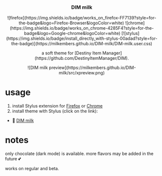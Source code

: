 <h3 align="center">
	DIM milk
</h3>

<p align="center">
	![firefox](https://img.shields.io/badge/works_on_firefox-FF7139?style=for-the-badge&logo=Firefox-Browser&logoColor=white) ![chrome](https://img.shields.io/badge/works_on_chrome-4285F4?style=for-the-badge&logo=Google-chrome&logoColor=white) [![stylus](https://img.shields.io/badge/install_directly_with-stylus-00adad?style=for-the-badge)](https://milkembers.github.io/DIM-milk/DIM-milk.user.css)
</p>

<p align="center">
	a soft theme for [Destiny Item Manager](https://github.com/DestinyItemManager/DIM).
</p>

<p align="center">
![DIM milk preview](https://milkembers.github.io/DIM-milk/src/xpreview.png)
</p>

# usage
1. install Stylus extension for [Firefox](https://addons.mozilla.org/en-US/firefox/addon/styl-us/) or [Chrome](https://chrome.google.com/webstore/detail/stylus/clngdbkpkpeebahjckkjfobafhncgmne)
2. install theme with Stylus (click on the link):

  - 🧋 [DIM milk](https://milkembers.github.io/DIM-milk/DIM-milk.user.css)
  
# notes
only chocolate (dark mode) is available. more flavors may be added in the future 💕

works on regular and beta.